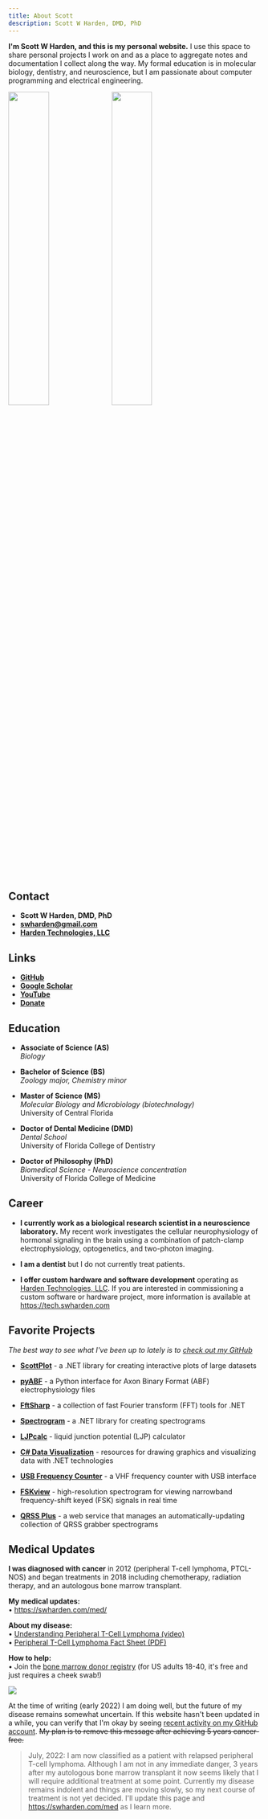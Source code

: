 ```yaml
---
title: About Scott
description: Scott W Harden, DMD, PhD
---
```


**I'm Scott W Harden, and this is my personal website.** I use this space to share personal projects I work on and as a place to aggregate notes and documentation I collect along the way. My formal education is in molecular biology, dentistry, and neuroscience, but I am passionate about computer programming and electrical engineering.

<div class="text-center my-5">
<img src="https://swharden.com/static/misc/about/scott-w-harden.jpg" style="width: 40%" class="img-fluid d-inline-block border-dark border m-3 shadow">
<img src="https://swharden.com/static/misc/about/scott-w-harden-dentist.jpg" style="width: 40%" class="img-fluid d-inline-block border-dark border m-3 shadow">
</div>

## Contact

* **Scott W Harden, DMD, PhD**
* [**swharden@gmail.com**](mailto:swharden@gmail.com)
* [**Harden Technologies, LLC**](https://tech.swharden.com/)

## Links

* [**GitHub**](https://github.com/swharden)
* [**Google Scholar**](https://scholar.google.com/citations?user=egCaj-AAAAAJ)
* [**YouTube**](https://www.youtube.com/SWHarden)
* [**Donate**](https://swharden.com/donate/)

## Education

* **Associate of Science (AS)**<br>_Biology_

* **Bachelor of Science (BS)**<br>_Zoology major, Chemistry minor_

* **Master of Science (MS)**<br>_Molecular Biology and Microbiology (biotechnology)_<br>University of Central Florida

* **Doctor of Dental Medicine (DMD)**<br>_Dental School_<br>University of Florida College of Dentistry

* **Doctor of Philosophy (PhD)**<br>_Biomedical Science - Neuroscience concentration_<br>University of Florida College of Medicine

## Career

* **I currently work as a biological research scientist in a neuroscience laboratory.** My recent work investigates the cellular neurophysiology of hormonal signaling in the brain using a combination of patch-clamp electrophysiology, optogenetics, and two-photon imaging.

* **I am a dentist** but I do not currently treat patients.

* **I offer custom hardware and software development** operating as [Harden Technologies, LLC](https://tech.swharden.com). 
If you are interested in commissioning a custom software or hardware project, 
more information is available at https://tech.swharden.com

## Favorite Projects

_The best way to see what I've been up to lately is to [check out my GitHub](https://github.com/swharden)_

* [**ScottPlot**](https://scottplot.net) - a .NET library for creating interactive plots of large datasets

* [**pyABF**](https://swharden.com/pyabf/) - a Python interface for Axon Binary Format (ABF) electrophysiology files

* [**FftSharp**](https://github.com/swharden/FftSharp) - a collection of fast Fourier transform (FFT) tools for .NET

* [**Spectrogram**](https://github.com/swharden/Spectrogram) - a .NET library for creating spectrograms

* [**LJPcalc**](https://swharden.com/LJPcalc/) - liquid junction potential (LJP) calculator

* [**C# Data Visualization**](https://swharden.com/csdv/) - resources for drawing graphics and visualizing data with .NET technologies

* [**USB Frequency Counter**](https://github.com/swharden/USB-Counter) - a VHF frequency counter with USB interface

* [**FSKview**](https://swharden.com/software/FSKview/) - high-resolution spectrogram for viewing narrowband frequency-shift keyed (FSK) signals in real time

* [**QRSS Plus**](https://swharden.com/qrss/plus/) - a web service that manages an automatically-updating collection of QRSS grabber spectrograms

## Medical Updates

**I was diagnosed with cancer** in 2012 (peripheral T-cell lymphoma, PTCL-NOS) 
and began treatments in 2018 including chemotherapy, radiation therapy, 
and an autologous bone marrow transplant. 

**My medical updates:**
<br>
&bull; https://swharden.com/med/

**About my disease:**
<br>
&bull; [Understanding Peripheral T-Cell Lymphoma (video)](https://www.youtube.com/watch?v=6ih0GTBGq7A)<br>
&bull; [Peripheral T-Cell Lymphoma Fact Sheet (PDF)](https://swharden.com/static/misc/about/ptcl.pdf)

**How to help:**
<br>
&bull; Join the [bone marrow donor registry](https://my.bethematch.org/s/join) (for US adults 18-40, it's free and just requires a cheek swab!)

<img src="https://swharden.com/static/misc/about/scott-harden-cancer-after-transplant.jpg" class="mx-auto w-75 my-5 border-dark border shadow">

At the time of writing (early 2022) I am doing well, 
but the future of my disease remains somewhat uncertain. 
If this website hasn't been updated in a while, 
you can verify that I'm okay by seeing 
[recent activity on my GitHub account](https://github.com/swharden). 
~~My plan is to remove this message after achieving 5 years cancer-free.~~

> July, 2022:
> I am now classified as a patient with relapsed peripheral T-cell lymphoma. 
> Although I am not in any immediate danger, 
> 3 years after my autologous bone marrow transplant it now seems likely that 
> I will require additional treatment at some point. 
> Currently my disease remains indolent and things are moving slowly, 
> so my next course of treatment is not yet decided.
> I'll update this page and https://swharden.com/med as I learn more.